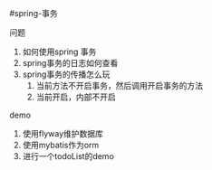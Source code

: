 #spring-事务

问题
1. 如何使用spring 事务
2. spring事务的日志如何查看
3. spring事务的传播怎么玩
	1. 当前方法不开启事务，然后调用开启事务的方法
	2. 当前开启，内部不开启



demo

1. 使用flyway维护数据库
2. 使用mybatis作为orm
3. 进行一个todoList的demo